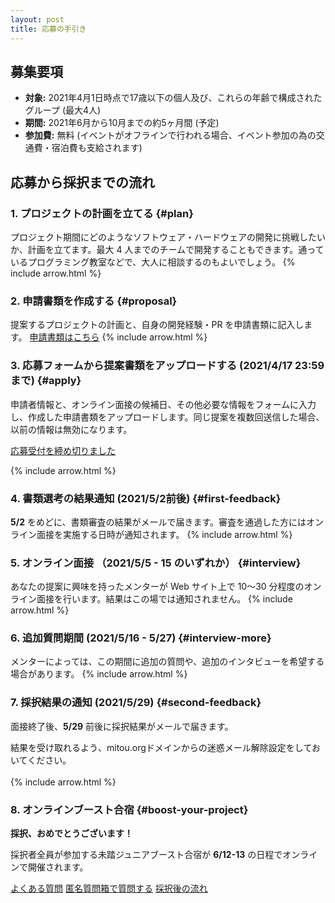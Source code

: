 ```yaml
---
layout: post
title: 応募の手引き
---
```


## 募集要項
- **対象:** 2021年4月1日時点で17歳以下の個人及び、これらの年齢で構成されたグループ (最大4人)  
- **期間:** 2021年6月から10月までの約5ヶ月間 (予定)
- **参加費:** 無料 (イベントがオフラインで行われる場合、イベント参加の為の交通費・宿泊費も支給されます)

## 応募から採択までの流れ

### 1. プロジェクトの計画を立てる {#plan}
プロジェクト期間にどのようなソフトウェア・ハードウェアの開発に挑戦したいか、計画を立てます。最大 4 人までのチームで開発することもできます。通っているプログラミング教室などで、大人に相談するのもよいでしょう。
{% include arrow.html %}

### 2. 申請書類を作成する {#proposal}
提案するプロジェクトの計画と、自身の開発経験・PR を申請書類に記入します。
<a href="/download" class="button">申請書類はこちら</a>
{% include arrow.html %}

### 3. 応募フォームから提案書類をアップロードする (2021/4/17 23:59まで) {#apply}
申請者情報と、オンライン面接の候補日、その他必要な情報をフォームに入力し、作成した申請書類をアップロードします。同じ提案を複数回送信した場合、以前の情報は無効になります。

<a href="#" class="button">応募受付を締め切りました</a>

{% include arrow.html %}

### 4. 書類選考の結果通知 (2021/5/2前後) {#first-feedback}
**5/2** をめどに、書類審査の結果がメールで届きます。審査を通過した方にはオンライン面接を実施する日時が通知されます。
{% include arrow.html %}

### 5. オンライン面接 （2021/5/5 - 15 のいずれか） {#interview}
あなたの提案に興味を持ったメンターが Web サイト上で 10〜30 分程度のオンライン面接を行います。結果はこの場では通知されません。
{% include arrow.html %}

### 6. 追加質問期間 (2021/5/16 - 5/27) {#interview-more}
メンターによっては、この期間に追加の質問や、追加のインタビューを希望する場合があります。
{% include arrow.html %}

### 7. 採択結果の通知 (2021/5/29) {#second-feedback}
面接終了後、**5/29** 前後に採択結果がメールで届きます。
<div class="tips">結果を受け取れるよう、mitou.orgドメインからの迷惑メール解除設定をしておいてください。</div><br>
{% include arrow.html %}

### 8. オンラインブースト合宿 {#boost-your-project}
**採択、おめでとうございます！**

採択者全員が参加する未踏ジュニアブースト合宿が **6/12-13** の日程でオンラインで開催されます。

<a href="/#faq"     class="button">よくある質問</a>
<a href="/q-box" class="button">匿名質問箱で質問する</a>
<a href="/schedule" class="button">採択後の流れ</a>
